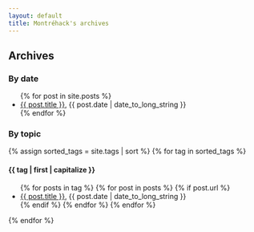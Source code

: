 ```yaml
---
layout: default
title: Montréhack's archives
---
```


## Archives

### By date

<ul>
  {% for post in site.posts %}
    <li><a href="{{ post.url }}">{{ post.title }}</a>, {{ post.date | date_to_long_string }}</li>
  {% endfor %}
</ul>

### By topic

{% assign sorted_tags = site.tags | sort %}
{% for tag in sorted_tags %}
<h4>{{ tag | first | capitalize }}</h4>
<ul>
{% for posts in tag %}
{% for post in posts %}
  {% if post.url %}
  <li><a href="{{ post.url }}">{{ post.title }}</a>, {{ post.date | date_to_long_string }}</li>
  {% endif %}
{% endfor %}
{% endfor %}
</ul>
{% endfor %}
